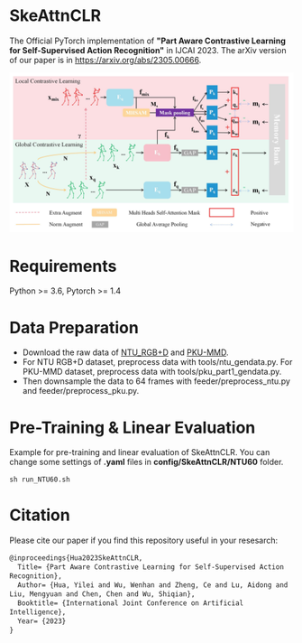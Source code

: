 # SkeAttnCLR
The Official PyTorch implementation of **"Part Aware Contrastive Learning for Self-Supervised Action Recognition"** in IJCAI 2023. The arXiv version of our paper is in https://arxiv.org/abs/2305.00666.
<div align=center><img src="https://github.com/GitHubOfHyl97/SkeAttnCLR/blob/main/Architecture.jpg"/></div>

# Requirements
Python >= 3.6, Pytorch >= 1.4

# Data Preparation
* Download the raw data of [NTU_RGB+D](https://github.com/shahroudy/NTURGB-D) and [PKU-MMD](https://www.icst.pku.edu.cn/struct/Projects/PKUMMD.html).
* For NTU RGB+D dataset, preprocess data with tools/ntu_gendata.py. For PKU-MMD dataset, preprocess data with tools/pku_part1_gendata.py.
* Then downsample the data to 64 frames with feeder/preprocess_ntu.py and feeder/preprocess_pku.py.

# Pre-Training & Linear Evaluation
Example for pre-training and linear evaluation of SkeAttnCLR. You can change some settings of **.yaml** files in **config/SkeAttnCLR/NTU60** folder.

```
sh run_NTU60.sh
```
# Citation
Please cite our paper if you find this repository useful in your resesarch:
```
@inproceedings{Hua2023SkeAttnCLR,
  Title= {Part Aware Contrastive Learning for Self-Supervised Action Recognition},
  Author= {Hua, Yilei and Wu, Wenhan and Zheng, Ce and Lu, Aidong and Liu, Mengyuan and Chen, Chen and Wu, Shiqian},
  Booktitle= {International Joint Conference on Artificial Intelligence},
  Year= {2023}
}
```


